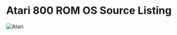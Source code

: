 # Atari 800 ROM OS Source Listing



![Atari](https://github.com/pjones1063/Atari_8bit_ColleenOS/assets/3331718/5aae390f-3241-4b63-b8d6-37297d7b8479)
